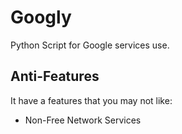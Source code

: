 # Googly
Python Script for Google services use.

## Anti-Features

It have a features that you may not like:
- Non-Free Network Services
